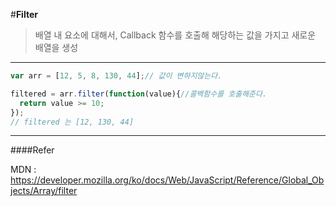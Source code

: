 #**Filter**
> 배열 내 요소에 대해서, Callback 함수를 호출해 해당하는 값을 가지고 새로운 배열을 생성<br>

---

```javascript
var arr = [12, 5, 8, 130, 44];// 값이 변하지않는다.

filtered = arr.filter(function(value){//콜백함수를 호출해준다.
  return value >= 10;
});
// filtered 는 [12, 130, 44]

```

---

####Refer

MDN : https://developer.mozilla.org/ko/docs/Web/JavaScript/Reference/Global_Objects/Array/filter
